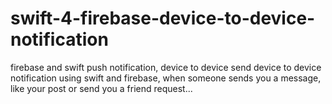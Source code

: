 # swift-4-firebase-device-to-device-notification
firebase and swift push notification, device to device
send device to device notification using swift and firebase, when someone sends you a message, like your post or send you a friend request...
